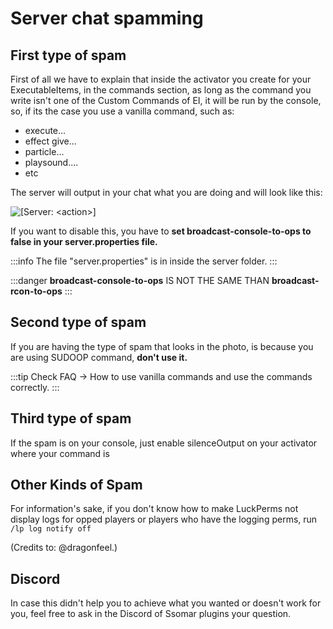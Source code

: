 # Server chat spamming

## First type of spam

First of all we have to explain that inside the activator you create for your ExecutableItems, in the commands section, as long as the command you write isn't one of the Custom Commands of EI, it will be run by the console, so, if its the case you use a vanilla command, such as:

* execute...
* effect give...
* particle...
* playsound....
* etc

The server will output in your chat what you are doing and will look like this:

![\[Server: \<action>\]](<../../../.gitbook/assets/image (150).png>)

If you want to disable this, you have to **set broadcast-console-to-ops to false in your server.properties file.**

:::info
The file "server.properties" is in inside the server folder.
:::

:::danger
****broadcast-console-to-ops**** IS NOT THE SAME THAN **broadcast-rcon-to-ops**
:::

## Second type of spam

If you are having the type of spam that looks in the photo, is because you are using SUDOOP command, **don't use it.**

:::tip
Check FAQ -> How to use vanilla commands and use the commands correctly.
:::

## Third type of spam

If the spam is on your console, just enable silenceOutput on your activator where your command is

## Other Kinds of Spam

For information's sake, if you don't know how to make LuckPerms not display logs for opped players or players who have the logging perms, run `/lp log notify off`

(Credits to: @dragonfeel.)

## Discord

In case this didn't help you to achieve what you wanted or doesn't work for you, feel free to ask in the Discord of Ssomar plugins your question.
